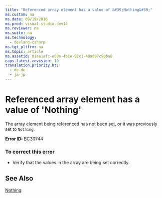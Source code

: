 ```yaml
---
title: "Referenced array element has a value of &#39;Nothing&#39;"
ms.custom: na
ms.date: 09/19/2016
ms.prod: visual-studio-dev14
ms.reviewer: na
ms.suite: na
ms.technology: 
  - devlang-csharp
ms.tgt_pltfrm: na
ms.topic: article
ms.assetid: 01ee1afc-e09e-4b1e-92c1-49a697c90ba0
caps.latest.revision: 10
translation.priority.ht: 
  - de-de
  - ja-jp
---
```

# Referenced array element has a value of &#39;Nothing&#39;
The array element being referenced has not been set, or it was previously set to `Nothing`.  
  
 **Error ID:** BC30744  
  
### To correct this error  
  
-   Verify that the values in the array are being set correctly.  
  
## See Also  
 [Nothing](../Topic/Nothing%20\(Visual%20Basic\).md)